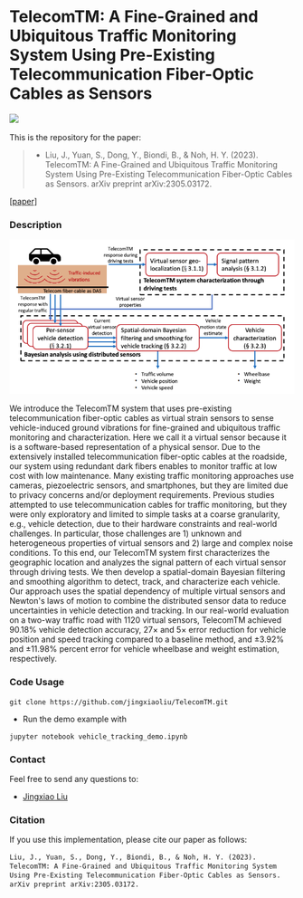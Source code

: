 # TelecomTM: A Fine-Grained and Ubiquitous Traffic Monitoring System Using Pre-Existing Telecommunication Fiber-Optic Cables as Sensors

![](presentation/telecomTM_demo.gif)

This is the repository for the paper:

>* Liu, J., Yuan, S., Dong, Y., Biondi, B., & Noh, H. Y. (2023). TelecomTM: A Fine-Grained and Ubiquitous Traffic Monitoring System Using Pre-Existing Telecommunication Fiber-Optic Cables as Sensors. arXiv preprint arXiv:2305.03172.

[[paper]](https://arxiv.org/abs/2305.03172)

### Description

![TelecomTM system overview.](presentation/system_overview.png)

We introduce the TelecomTM system that uses pre-existing telecommunication fiber-optic cables as virtual strain sensors to sense vehicle-induced ground vibrations for fine-grained and ubiquitous traffic monitoring and characterization. Here we call it a virtual sensor because it is a software-based representation of a physical sensor. Due to the extensively installed telecommunication fiber-optic cables at the roadside, our system using redundant dark fibers enables to monitor traffic at low cost with low maintenance. Many existing traffic monitoring approaches use cameras, piezoelectric sensors, and smartphones, but they are limited due to privacy concerns and/or deployment requirements. Previous studies attempted to use telecommunication cables for traffic monitoring, but they were only exploratory and limited to simple tasks at a coarse granularity, e.g., vehicle detection, due to their hardware constraints and real-world challenges. In particular, those challenges are 1) unknown and heterogeneous properties of virtual sensors and 2) large and complex noise conditions. To this end, our TelecomTM system first characterizes the geographic location and analyzes the signal pattern of each virtual sensor through driving tests. We then develop a spatial-domain Bayesian filtering and smoothing algorithm to detect, track, and characterize each vehicle. Our approach uses the spatial dependency of multiple virtual sensors and Newton's laws of motion to combine the distributed sensor data to reduce uncertainties in vehicle detection and tracking. In our real-world evaluation on a two-way traffic road with 1120 virtual sensors, TelecomTM achieved 90.18% vehicle detection accuracy, 27× and 5× error reduction for vehicle position and speed tracking compared to a baseline method, and ±3.92% and ±11.98% percent error for vehicle wheelbase and weight estimation, respectively.

### Code Usage
```
git clone https://github.com/jingxiaoliu/TelecomTM.git

```
- Run the demo example with
```
jupyter notebook vehicle_tracking_demo.ipynb
```
### Contact
Feel free to send any questions to:
- [Jingxiao Liu](mailto:liujx@stanford.edu)

### Citation
If you use this implementation, please cite our paper as follows:

```
Liu, J., Yuan, S., Dong, Y., Biondi, B., & Noh, H. Y. (2023). TelecomTM: A Fine-Grained and Ubiquitous Traffic Monitoring System Using Pre-Existing Telecommunication Fiber-Optic Cables as Sensors. arXiv preprint arXiv:2305.03172.
```